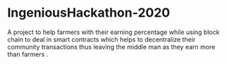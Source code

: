 # IngeniousHackathon-2020
A project to help farmers with their earning percentage while using block chain to deal in smart contracts which helps to decentralize their community transactions thus leaving the middle man as they earn more than farmers .
